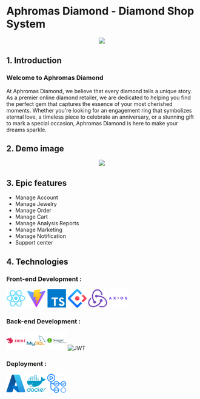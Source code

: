 # Aphromas Diamond - Diamond Shop System

<div id="header" align="center">
  <img src="https://i.imgur.com/qh73RmE.png" width="200"/>
</div>

## 1. Introduction
### Welcome to Aphromas Diamond

At Aphromas Diamond, we believe that every diamond tells a unique story. As a premier online diamond retailer, we are dedicated to helping you find the perfect gem that captures the essence of your most cherished moments. Whether you're looking for an engagement ring that symbolizes eternal love, a timeless piece to celebrate an anniversary, or a stunning gift to mark a special occasion, Aphromas Diamond is here to make your dreams sparkle.
## 2. Demo image

<div id="header" align="center">
  <img src="https://i.imgur.com/JJlGebq.jpeg" width="1280"/>
</div>

## 3. Epic features

<ul>
  <li>Manage Account</li>
  <li>Manage Jewelry</li>
  <li>Manage Order</li>
  <li>Manage Cart</li>
  <li>Manage Analysis Reports</li>
  <li>Manage Marketing</li>
  <li>Manage Notification</li>
  <li>Support center</li>
</ul>

## 4. Technologies

### Front-end Development :
<div>
  <img src="https://github.com/devicons/devicon/blob/master/icons/react/react-original.svg" alt="React" height="50" />
  <img src="https://github.com/devicons/devicon/blob/master/icons/vitejs/vitejs-original.svg" alt="Vitejs" height="50" />
  <img src="https://github.com/devicons/devicon/blob/master/icons/typescript/typescript-original.svg" alt="TypeScript" height="50" />
  <img src="https://github.com/devicons/devicon/blob/master/icons/antdesign/antdesign-original.svg" alt="Ant Design" height="50" />
  <img src="https://github.com/devicons/devicon/blob/master/icons/redux/redux-original.svg" alt="Redux" height="50" />
  <img src="https://github.com/devicons/devicon/blob/master/icons/axios/axios-plain-wordmark.svg" alt="Axios" height="50" />
</div>

### Back-end Development :
<div>
  <img src="https://github.com/devicons/devicon/blob/master/icons/nestjs/nestjs-original-wordmark.svg" alt="Nestjs" height="50" />
  <img src="https://github.com/devicons/devicon/blob/master/icons/mysql/mysql-original-wordmark.svg" alt="MySQL" height="50" />
  <img src="https://github.com/devicons/devicon/blob/master/icons/swagger/swagger-original-wordmark.svg" alt="Swagger" height="50" />
  <img src="https://cdn.worldvectorlogo.com/logos/jwt-3.svg" alt="JWT" height="50" />
</div>

### Deployment :
<div>
  <img src="https://github.com/devicons/devicon/blob/master/icons/azure/azure-original.svg" alt="Azure" height="50" />
  <img src="https://github.com/devicons/devicon/blob/master/icons/docker/docker-plain-wordmark.svg" alt="Docker" height="50" />
  <img src="https://github.com/devicons/devicon/blob/master/icons/githubactions/githubactions-original.svg" alt="Github Actions" height="50" />
</div>


